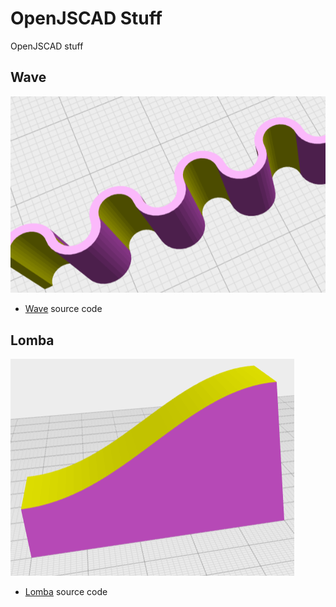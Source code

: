 # OpenJSCAD Stuff
OpenJSCAD stuff


## Wave
![Link to sample](/lib/wave/wave.png)
* [Wave](/lib/wave/wave.jscad) source code


## Lomba
![Link to sample](/lib/lomba/lomba.png)
* [Lomba](/lib/lomba/lomba.jscad) source code 
